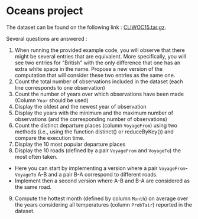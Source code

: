 # Oceans project

The dataset can be found on the following link : [CLIWOC15.tar.gz](https://cloud.univ-grenoble-alpes.fr/s/5zjJaf5BStr4zw2/download/CLIWOC15.tar.gz).

Several questions are answered :

1. When running the provided example code, you will observe that there might be several entries that are equivalent. More specifically, you will see two entries for "British" with the only difference that one has an extra white space in the name. Propose a new version of the computation that will consider these two entries as the same one.
2. Count the total number of observations included in the dataset (each line corresponds to one observation)
3. Count the number of years over which observations have been made (Column `Year` should be used)
4. Display the oldest and the newest year of observation
5. Display the years with the minimum and the maximum number of observations (and the corresponding number of observations)
6. Count the distinct departure places (column `VoyageFrom`) using two methods (i.e., using the function distinct() or reduceByKey()) and compare the execution time.
7. Display the 10 most popular departure places
8. Display the 10 roads (defined by a pair `VoyageFrom` and `VoyageTo`) the most often taken.
- Here you can start by implementing a version where a pair `VoyageFrom`-`VoyageTo` A-B and a pair B-A correspond to different roads.
- Implement then a second version where A-B and B-A are considered as the same road.
9. Compute the hottest month (defined by column `Month`) on average over the years considering all temperatures (column `ProbTair`) reported in the dataset.
